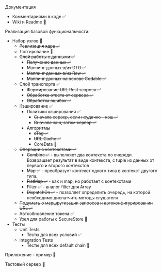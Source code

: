 Документация
  - Комментариями в коде ✅
  - Wiki и Readme 🚫
 
Реализация базовой функциональности:
- Набор узлов 🚧
  - ~~Реализация ядра ✅~~
  - Логгирование 🚫
  - ~~Слой работы с данными ✅~~
    - ~~Получение данных ✅~~
    - ~~Маппинг данных в/из DTO ✅~~
    - ~~Маппинг данных в/из Raw ✅~~
    - ~~Маппинг данных на основе Codable ✅~~
  - Слой транспорта ✅
    - ~~Формирование URL Rest запроса ✅~~
    - ~~Обработка ответа от сервера ✅~~
    - ~~Обработка ошибок ✅~~
  - Кэширование ✅
    - Политики кэширования ✅
      - ~~Сначала сервер, если неудачно - кэш ✅~~
      - ~~Сначала кэш, затем сервер ✅~~
    - Алгоритмы
      - ~~eTag ✅~~
      - ~~URL Cache ✅~~
      - CoreData 🔪
  - ~~Операции с контекстами ✅~~
    - ~~Combine ✅~~ - выполняет два контекста по очереди. Возвращает результат в виде контекста, с tuple из данных от первого и второго контекстов
    - ~~Map ✅~~ - преобразует контекст одного типа в контекст другого типа. 
    - ~~FlatMap ✅~~ - как и map, но работает с контекстами
    - ~~Filter ✅~~ - аналог filter для Array
    - ~~DispatchOn ✅~~ - позволяет определить очередь, на которой необходимо диспатчить методы слушателя
  - ~~Подумать о маршрутизации запросов и автоконфигурировании URL ✅~~
  - Автообновление токена ✅
  - Узел для работы с SecureStore 🔪
- Тесты
  - Unit Tests
    - Тесты для всех условий ✅
  - Integration Tests
    - Тесты для всех default chain 🚧

Приложение - пример 🚫

Тестовый сервер 🚧
